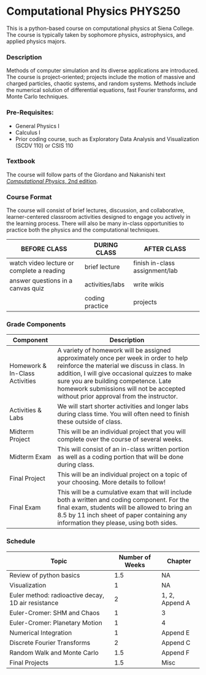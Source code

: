 # Computational Physics PHYS250
This is a python-based course on computational physics at Siena College.  The course is typically taken by sophomore physics, astrophysics, and applied physics majors.

### Description
Methods of computer simulation and its diverse applications are introduced. The course is project-oriented; projects include the motion of massive and charged particles, chaotic systems, and random systems. Methods include the numerical solution of differential equations, fast Fourier transforms, and Monte Carlo techniques.

### Pre-Requisites:
* General Physics I
* Calculus I
* Prior coding course, such as Exploratory Data Analysis and Visualization (SCDV 110) or CSIS 110

### Textbook

The course will follow parts of the Giordano and Nakanishi text <a href="https://www.amazon.com/Computational-Physics-2nd-Nicholas-Giordano/dp/0131469908/ref=sr_1_1?crid=31LQTIQX0BT9E&dib=eyJ2IjoiMSJ9.DSpnoqQkRxfPKnzuDtT8Fw.-uvMcXXQ5tML_bClDktxhosxYzx4E3Lx8nJ9KYlhBdg&dib_tag=se&keywords=giordano+nakanishi&qid=1739722359&sprefix=giordano+nakanishi">*Computational Physics*, 2nd edition</a>.

### Course Format
The course will consist of brief lectures, discussion, and collaborative, learner-centered classroom activities designed to engage you actively in the learning process.  There will also be many in-class opportunities to practice both the physics and the computational techniques.

| BEFORE CLASS |DURING CLASS | AFTER CLASS|
|----|----|----|
|watch video lecture or complete a reading | brief lecture | finish in-class assignment/lab|
|answer questions in a canvas quiz | activities/labs| write wikis |
| | coding practice | projects |

### Grade Components

| Component | Description|
|---|---|
|Homework & In-Class Activities|A variety of homework will be assigned approximately once per week in order to help reinforce the material we discuss in class.  In addition, I will give occasional quizzes to make sure you are building competence.  Late homework submissions will not be accepted without prior approval from the instructor.  |
|Activities & Labs|We will start shorter activities and longer labs during class time.  You will often need to finish these outside of class. |
|Midterm Project |This will be an individual project that you will complete over the course of several weeks. |
|Midterm Exam |This will consist of an in-class written portion as well as a coding portion that will be done during class.|
|Final Project |This will be an individual project on a topic of your choosing.  More details to follow!|
|Final Exam |This will be a cumulative exam that will include both a written and coding component.  For the final exam, students will be allowed to bring an 8.5 by 11 inch sheet of paper containing any information they please, using both sides.|

### Schedule

| Topic | Number of Weeks| Chapter |
|---|---|--|
|Review of python basics | 1.5 |NA|
| Visualization | 1 |NA|
| Euler method: radioactive decay, 1D air resistance | 2 | 1, 2, Append A|
|Euler-Cromer: SHM and Chaos | 1| 3|
|Euler-Cromer: Planetary Motion | 1 | 4|
|Numerical Integration | 1| Append E |
|Discrete Fourier Transforms | 2 | Append C|
|Random Walk and Monte Carlo | 1.5 | Append F |
|Final Projects | 1.5 | Misc|







